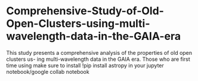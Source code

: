 # Comprehensive-Study-of-Old-Open-Clusters-using-multi-wavelength-data-in-the-GAIA-era
This study presents a comprehensive analysis of the properties of old open clusters us- ing multi-wavelength data in the GAIA era. 
Those who are first time using make sure to install !pip install astropy in your jupyter notebook/google collab notebook 
